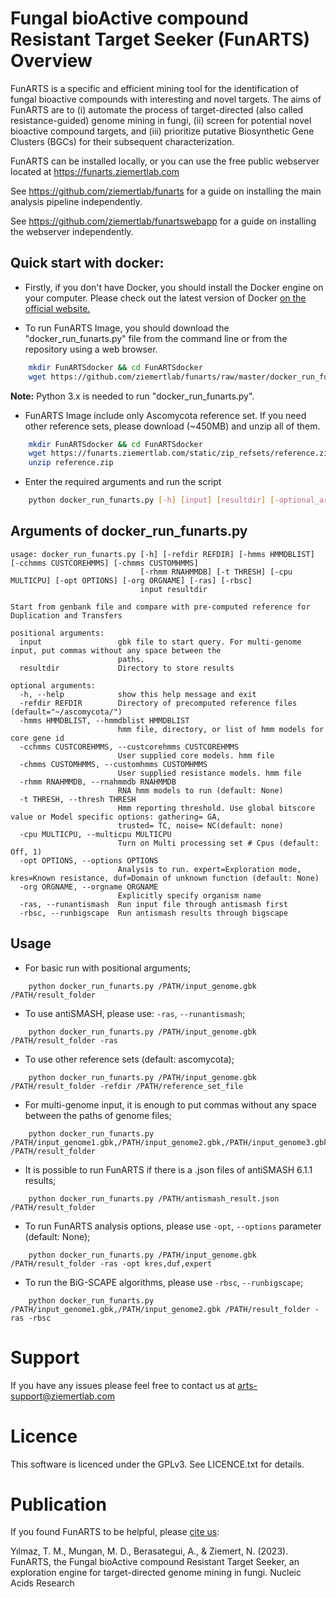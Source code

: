 # Fungal bioActive compound Resistant Target Seeker (FunARTS) Overview

FunARTS is a specific and efficient mining tool for the identification of fungal bioactive compounds with interesting and novel targets.
The aims of FunARTS are to (i) automate the process of target-directed (also called resistance-guided) genome mining in fungi, 
(ii) screen for potential novel bioactive compound targets, and (iii) prioritize putative Biosynthetic Gene Clusters (BGCs) for their subsequent characterization.

FunARTS can be installed locally, or you can use the free public webserver located at https://funarts.ziemertlab.com

See https://github.com/ziemertlab/funarts for a guide on installing the main analysis pipeline independently.

See https://github.com/ziemertlab/funartswebapp for a guide on installing the webserver independently.


## Quick start with docker:

- Firstly, if you don't have Docker, you should install the Docker engine on your computer. Please check out the latest version of Docker 
[on the official website.](https://docs.docker.com/get-docker/)

- To run FunARTS Image, you should download the "docker_run_funarts.py" file from the command line or from the repository using a web browser.
```bash
    mkdir FunARTSdocker && cd FunARTSdocker
    wget https://github.com/ziemertlab/funarts/raw/master/docker_run_funarts.py
```
**Note:** Python 3.x is needed to run "docker_run_funarts.py".

- FunARTS Image include only Ascomycota reference set. If you need other reference sets, please download (~450MB) and unzip all of them.
```bash
    mkdir FunARTSdocker && cd FunARTSdocker
    wget https://funarts.ziemertlab.com/static/zip_refsets/reference.zip
    unzip reference.zip 
```
- Enter the required arguments and run the script
```bash
    python docker_run_funarts.py [-h] [input] [resultdir] [-optional_arguments]
```
## Arguments of docker_run_funarts.py
````
usage: docker_run_funarts.py [-h] [-refdir REFDIR] [-hmms HMMDBLIST] [-cchmms CUSTCOREHMMS] [-chmms CUSTOMHMMS]
                             [-rhmm RNAHMMDB] [-t THRESH] [-cpu MULTICPU] [-opt OPTIONS] [-org ORGNAME] [-ras] [-rbsc]
                             input resultdir

Start from genbank file and compare with pre-computed reference for Duplication and Transfers

positional arguments:
  input                 gbk file to start query. For multi-genome input, put commas without any space between the
                        paths.
  resultdir             Directory to store results

optional arguments:
  -h, --help            show this help message and exit
  -refdir REFDIR        Directory of precomputed reference files (default="~/ascomycota/")
  -hmms HMMDBLIST, --hmmdblist HMMDBLIST
                        hmm file, directory, or list of hmm models for core gene id
  -cchmms CUSTCOREHMMS, --custcorehmms CUSTCOREHMMS
                        User supplied core models. hmm file
  -chmms CUSTOMHMMS, --customhmms CUSTOMHMMS
                        User supplied resistance models. hmm file
  -rhmm RNAHMMDB, --rnahmmdb RNAHMMDB
                        RNA hmm models to run (default: None)
  -t THRESH, --thresh THRESH
                        Hmm reporting threshold. Use global bitscore value or Model specific options: gathering= GA,
                        trusted= TC, noise= NC(default: none)
  -cpu MULTICPU, --multicpu MULTICPU
                        Turn on Multi processing set # Cpus (default: Off, 1)
  -opt OPTIONS, --options OPTIONS
                        Analysis to run. expert=Exploration mode, kres=Known resistance, duf=Domain of unknown function (default: None)
  -org ORGNAME, --orgname ORGNAME
                        Explicitly specify organism name
  -ras, --runantismash  Run input file through antismash first
  -rbsc, --runbigscape  Run antismash results through bigscape
````
## Usage 

- For basic run with positional arguments;
````
    python docker_run_funarts.py /PATH/input_genome.gbk /PATH/result_folder
````

- To use antiSMASH, please use: `-ras`, `--runantismash`;
````
    python docker_run_funarts.py /PATH/input_genome.gbk /PATH/result_folder -ras
````
- To use other reference sets (default: ascomycota);
````
    python docker_run_funarts.py /PATH/input_genome.gbk /PATH/result_folder -refdir /PATH/reference_set_file
````
- For multi-genome input, it is enough to put commas without any space between the paths of genome files;
````
    python docker_run_funarts.py /PATH/input_genome1.gbk,/PATH/input_genome2.gbk,/PATH/input_genome3.gbk /PATH/result_folder
````

- It is possible to run FunARTS if there is a .json files of antiSMASH 6.1.1 results;
````
    python docker_run_funarts.py /PATH/antismash_result.json /PATH/result_folder
````

- To run FunARTS analysis options, please use `-opt`, `--options` parameter (default: None);
````
    python docker_run_funarts.py /PATH/input_genome.gbk /PATH/result_folder -ras -opt kres,duf,expert 
````

- To run the BiG-SCAPE algorithms, please use `-rbsc`, `--runbigscape`;
````
    python docker_run_funarts.py /PATH/input_genome1.gbk,/PATH/input_genome2.gbk /PATH/result_folder -ras -rbsc
````

# Support
If you have any issues please feel free to contact us at arts-support@ziemertlab.com

# Licence
This software is licenced under the GPLv3. See LICENCE.txt for details.

# Publication
If you found FunARTS to be helpful, please [cite us](https://doi.org/10.1093/nar/gkad386):

Yılmaz, T. M., Mungan, M. D., Berasategui, A., & Ziemert, N. (2023). FunARTS, the Fungal bioActive compound Resistant Target Seeker, an exploration engine for target-directed genome mining in fungi. Nucleic Acids Research
